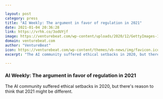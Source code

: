 ```yaml
---

layout: post
category: press
title: "AI Weekly: The argument in favor of regulation in 2021"
date: 2021-01-04 20:36:28
link: https://vrhk.co/3odUYjf
image: https://venturebeat.com/wp-content/uploads/2020/12/GettyImages-1028811898.jpg?w=1200&strip=all
domain: venturebeat.com
author: "VentureBeat"
icon: https://venturebeat.com/wp-content/themes/vb-news/img/favicon.ico
excerpt: "The AI community suffered ethical setbacks in 2020, but there's reason to think that 2021 might be different."

---
```


### AI Weekly: The argument in favor of regulation in 2021

The AI community suffered ethical setbacks in 2020, but there's reason to think that 2021 might be different.